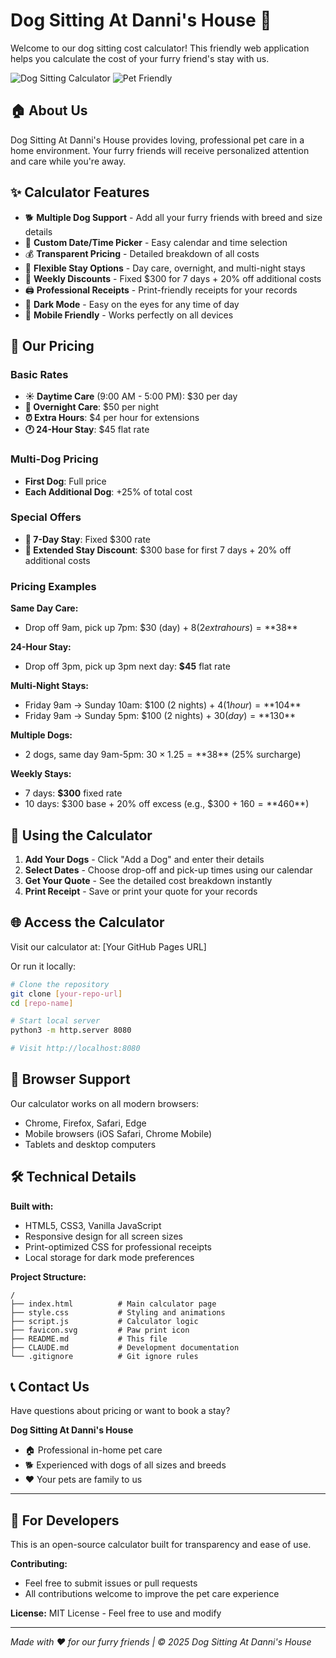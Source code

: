 # Dog Sitting At Danni's House 🐾

Welcome to our dog sitting cost calculator! This friendly web application helps you calculate the cost of your furry friend's stay with us.

![Dog Sitting Calculator](https://img.shields.io/badge/status-active-success.svg)
![Pet Friendly](https://img.shields.io/badge/pet-friendly-green.svg)

## 🏠 About Us

Dog Sitting At Danni's House provides loving, professional pet care in a home environment. Your furry friends will receive personalized attention and care while you're away.

## ✨ Calculator Features

- 🐕 **Multiple Dog Support** - Add all your furry friends with breed and size details
- 📅 **Custom Date/Time Picker** - Easy calendar and time selection
- 💰 **Transparent Pricing** - Detailed breakdown of all costs
- 🌙 **Flexible Stay Options** - Day care, overnight, and multi-night stays
- 🎉 **Weekly Discounts** - Fixed $300 for 7 days + 20% off additional costs  
- 🖨️ **Professional Receipts** - Print-friendly receipts for your records
- 🌙 **Dark Mode** - Easy on the eyes for any time of day
- 📱 **Mobile Friendly** - Works perfectly on all devices

## 💸 Our Pricing

### Basic Rates
- **☀️ Daytime Care** (9:00 AM - 5:00 PM): $30 per day
- **🌙 Overnight Care**: $50 per night
- **⏰ Extra Hours**: $4 per hour for extensions
- **🕐 24-Hour Stay**: $45 flat rate

### Multi-Dog Pricing
- **First Dog**: Full price
- **Each Additional Dog**: +25% of total cost

### Special Offers
- **🎉 7-Day Stay**: Fixed $300 rate
- **🎉 Extended Stay Discount**: $300 base for first 7 days + 20% off additional costs

### Pricing Examples

**Same Day Care:**
- Drop off 9am, pick up 7pm: $30 (day) + $8 (2 extra hours) = **$38**

**24-Hour Stay:**
- Drop off 3pm, pick up 3pm next day: **$45** flat rate

**Multi-Night Stays:**
- Friday 9am → Sunday 10am: $100 (2 nights) + $4 (1 hour) = **$104**
- Friday 9am → Sunday 5pm: $100 (2 nights) + $30 (day) = **$130**

**Multiple Dogs:**
- 2 dogs, same day 9am-5pm: $30 × 1.25 = **$38** (25% surcharge)

**Weekly Stays:**
- 7 days: **$300** fixed rate
- 10 days: $300 base + 20% off excess (e.g., $300 + $160 = **$460**)

## 🚀 Using the Calculator

1. **Add Your Dogs** - Click "Add a Dog" and enter their details
2. **Select Dates** - Choose drop-off and pick-up times using our calendar
3. **Get Your Quote** - See the detailed cost breakdown instantly
4. **Print Receipt** - Save or print your quote for your records

## 🌐 Access the Calculator

Visit our calculator at: [Your GitHub Pages URL]

Or run it locally:
```bash
# Clone the repository
git clone [your-repo-url]
cd [repo-name]

# Start local server
python3 -m http.server 8080

# Visit http://localhost:8080
```

## 📱 Browser Support

Our calculator works on all modern browsers:
- Chrome, Firefox, Safari, Edge
- Mobile browsers (iOS Safari, Chrome Mobile)
- Tablets and desktop computers

## 🛠️ Technical Details

**Built with:**
- HTML5, CSS3, Vanilla JavaScript
- Responsive design for all screen sizes
- Print-optimized CSS for professional receipts
- Local storage for dark mode preferences

**Project Structure:**
```
/
├── index.html          # Main calculator page
├── style.css           # Styling and animations
├── script.js           # Calculator logic
├── favicon.svg         # Paw print icon
├── README.md           # This file
├── CLAUDE.md           # Development documentation
└── .gitignore          # Git ignore rules
```

## 📞 Contact Us

Have questions about pricing or want to book a stay? 

**Dog Sitting At Danni's House**
- 🏠 Professional in-home pet care
- 🐕 Experienced with dogs of all sizes and breeds
- ❤️ Your pets are family to us

---

## 🔧 For Developers

This is an open-source calculator built for transparency and ease of use. 

**Contributing:**
- Feel free to submit issues or pull requests
- All contributions welcome to improve the pet care experience

**License:** MIT License - Feel free to use and modify

---

*Made with ❤️ for our furry friends | © 2025 Dog Sitting At Danni's House*